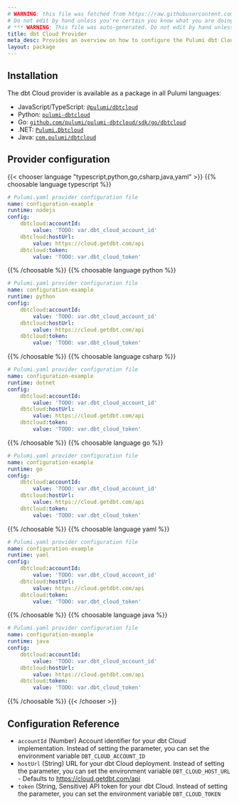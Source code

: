 ```yaml
---
# WARNING: this file was fetched from https://raw.githubusercontent.com/pulumi/pulumi-dbtcloud/v0.1.31/docs/_index.md
# Do not edit by hand unless you're certain you know what you are doing!
# *** WARNING: This file was auto-generated. Do not edit by hand unless you're certain you know what you are doing! ***
title: dbt Cloud Provider
meta_desc: Provides an overview on how to configure the Pulumi dbt Cloud provider.
layout: package
---
```

## Installation

The dbt Cloud provider is available as a package in all Pulumi languages:

* JavaScript/TypeScript: [`@pulumi/dbtcloud`](https://www.npmjs.com/package/@pulumi/dbtcloud)
* Python: [`pulumi-dbtcloud`](https://pypi.org/project/pulumi-dbtcloud/)
* Go: [`github.com/pulumi/pulumi-dbtcloud/sdk/go/dbtcloud`](https://github.com/pulumi/pulumi-dbtcloud)
* .NET: [`Pulumi.Dbtcloud`](https://www.nuget.org/packages/Pulumi.Dbtcloud)
* Java: [`com.pulumi/dbtcloud`](https://central.sonatype.com/artifact/com.pulumi/dbtcloud)
## Provider configuration

{{< chooser language "typescript,python,go,csharp,java,yaml" >}}
{{% choosable language typescript %}}
```yaml
# Pulumi.yaml provider configuration file
name: configuration-example
runtime: nodejs
config:
    dbtcloud:accountId:
        value: 'TODO: var.dbt_cloud_account_id'
    dbtcloud:hostUrl:
        value: https://cloud.getdbt.com/api
    dbtcloud:token:
        value: 'TODO: var.dbt_cloud_token'

```

{{% /choosable %}}
{{% choosable language python %}}
```yaml
# Pulumi.yaml provider configuration file
name: configuration-example
runtime: python
config:
    dbtcloud:accountId:
        value: 'TODO: var.dbt_cloud_account_id'
    dbtcloud:hostUrl:
        value: https://cloud.getdbt.com/api
    dbtcloud:token:
        value: 'TODO: var.dbt_cloud_token'

```

{{% /choosable %}}
{{% choosable language csharp %}}
```yaml
# Pulumi.yaml provider configuration file
name: configuration-example
runtime: dotnet
config:
    dbtcloud:accountId:
        value: 'TODO: var.dbt_cloud_account_id'
    dbtcloud:hostUrl:
        value: https://cloud.getdbt.com/api
    dbtcloud:token:
        value: 'TODO: var.dbt_cloud_token'

```

{{% /choosable %}}
{{% choosable language go %}}
```yaml
# Pulumi.yaml provider configuration file
name: configuration-example
runtime: go
config:
    dbtcloud:accountId:
        value: 'TODO: var.dbt_cloud_account_id'
    dbtcloud:hostUrl:
        value: https://cloud.getdbt.com/api
    dbtcloud:token:
        value: 'TODO: var.dbt_cloud_token'

```

{{% /choosable %}}
{{% choosable language yaml %}}
```yaml
# Pulumi.yaml provider configuration file
name: configuration-example
runtime: yaml
config:
    dbtcloud:accountId:
        value: 'TODO: var.dbt_cloud_account_id'
    dbtcloud:hostUrl:
        value: https://cloud.getdbt.com/api
    dbtcloud:token:
        value: 'TODO: var.dbt_cloud_token'

```

{{% /choosable %}}
{{% choosable language java %}}
```yaml
# Pulumi.yaml provider configuration file
name: configuration-example
runtime: java
config:
    dbtcloud:accountId:
        value: 'TODO: var.dbt_cloud_account_id'
    dbtcloud:hostUrl:
        value: https://cloud.getdbt.com/api
    dbtcloud:token:
        value: 'TODO: var.dbt_cloud_token'

```

{{% /choosable %}}
{{< /chooser >}}
## Configuration Reference

- `accountId` (Number) Account identifier for your dbt Cloud implementation. Instead of setting the parameter, you can set the environment variable `DBT_CLOUD_ACCOUNT_ID`
- `hostUrl` (String) URL for your dbt Cloud deployment. Instead of setting the parameter, you can set the environment variable `DBT_CLOUD_HOST_URL` - Defaults to <https://cloud.getdbt.com/api>
- `token` (String, Sensitive) API token for your dbt Cloud. Instead of setting the parameter, you can set the environment variable `DBT_CLOUD_TOKEN`